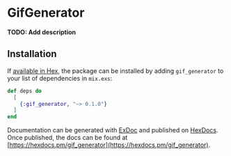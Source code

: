 # GifGenerator

**TODO: Add description**

## Installation

If [available in Hex](https://hex.pm/docs/publish), the package can be installed
by adding `gif_generator` to your list of dependencies in `mix.exs`:

```elixir
def deps do
  [
    {:gif_generator, "~> 0.1.0"}
  ]
end
```

Documentation can be generated with [ExDoc](https://github.com/elixir-lang/ex_doc)
and published on [HexDocs](https://hexdocs.pm). Once published, the docs can
be found at [https://hexdocs.pm/gif_generator](https://hexdocs.pm/gif_generator).

